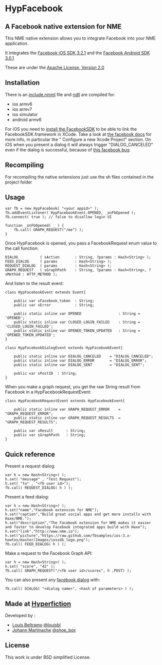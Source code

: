 HypFacebook
=============================
A Facebook native extension for NME
-----------------------------

This NME native extension allows you to integrate Facebook into your NME application.

It integrates the [Facebook iOS SDK 3.2.1](https://github.com/facebook/facebook-ios-sdk)
and the [Facebook Android SDK 3.0.1](https://github.com/facebook/facebook-android-sdk)

These are under the [Apache License, Version 2.0](http://www.apache.org/licenses/LICENSE-2.0.html)

Installation
------------
There is an [include.nmml](https://github.com/hyperfiction/HypFacebook/blob/master/include.nmml) file and [ndll](https://github.com/hyperfiction/HypFacebook/tree/master/ndll) are compiled for:
* ios armv6
* ios armv7
* ios simulator
* android armv6

For iOS you need to [install the FacebookSDK](https://developers.facebook.com/ios/) to be able to link the FacebookSDK.framework in XCode.
Take a look at [the facebook docs](http://developers.facebook.com/docs/getting-started/facebook-sdk-for-ios/) for more info, in particular the " Configure a new Xcode Project" section.
On iOS when you present a dialog it will always trigger "DIALOG_CANCELED" even if the dialog is successful, because of [this facebook bug](https://developers.facebook.com/bugs/234604753348378).

Recompiling
-----------
For recompiling the native extensions just use the sh files contained in the project folder

Usage
-----

    var fb = new HypFacebook( "<your appid>" );
    fb.addEventListener( HypFacebookEvent.OPENED, _onFbOpened );
    fb.connect( true ); // false to disallow login UI

    function _onFbOpened( _ ) {
		fb.call( GRAPH_REQUEST("/me") );
    }

Once HypFacebook is opened, you pass a FacebookRequest enum value to the call function:

    DIALOG        	( sAction   	: String, ?params : Hash<String> );
    FEED_DIALOG   	( params    	: Hash<String> );
    REQUEST_DIALOG	( params    	: Hash<String> );
    GRAPH_REQUEST 	( sGraphPath	: String, ?params : Hash<String>, ?sMethod : HTTP_METHOD );

And listen to the result event:

    class HypFacebookEvent extends Event{

		public var sFacebook_token	: String;
		public var sError         	: String;

		public static inline var OPENED              	: String = 'OPENED';
		public static inline var CLOSED_LOGIN_FAILED 	: String = 'CLOSED_LOGIN_FAILED';
		public static inline var OPENED_TOKEN_UPDATED	: String = 'OPENED_TOKEN_UPDATED';
    }

    class HypFacebookDialogEvent extends HypFacebookEvent{

		public static inline var DIALOG_CANCELED	= "DIALOG_CANCELED";
		public static inline var DIALOG_ERROR   	= "DIALOG_ERROR";
		public static inline var DIALOG_SENT    	= "DIALOG_SENT";

		public var sPostID	: String;
    }

When you make a graph request, you get the raw String result from Facebook in a HypFacebookRequestEvent:

    class HypFacebookRequestEvent extends HypFacebookEvent{

		public static inline var GRAPH_REQUEST_ERROR  	= "GRAPH_REQUEST_ERROR";
		public static inline var GRAPH_REQUEST_RESULTS	= "GRAPH_REQUEST_RESULTS";

		public var sResult   	: String;
		public var sGraphPath	: String;
	}

Quick reference
---------------

Present a request dialog:

    var h = new Hash<String>( );
    h.set( "message" , "Test Request");
    h.set( "to" , "<fb user id>");
    fb.call( REQUEST_DIALOG( h ) );

Present a feed dialog:

    var h = new Hash<String>( );
    h.set("name","Facebook extension for NME");
    h.set("caption","Build great social apps and get more installs with Haxe/NME.");
    h.set("description","The Facebook extension for NME makes it easier and faster to develop Facebook integrated apps build with Haxe");
    h.set("link","http://www.nme.io");
    h.set("picture","https://raw.github.com/fbsamples/ios-3.x-howtos/master/Images/iossdk_logo.png");
    fb.call( FEED_DIALOG( h ) );

Make a request to the Facebook Graph API:

    var h = new Hash<String>( );
    h.set( "score", "42" );
    fb.call( GRAPH_REQUEST("/<fb user id>/scores", h ,POST) );

You can also present any [facebook dialog](https://developers.facebook.com/docs/reference/dialogs/) with:

    fb.call( DIALOG( "<dialog name>", <hash of parameters> ) );

Made at [Hyperfiction](http://hyperfiction.fr)
--------------------
Developed by :
- [Louis Beltramo](https://github.com/louisbl) [@louisbl](https://twitter.com/louisbl)
- [Johann Martinache](https://github.com/shoebox) [@shoe_box](https://twitter.com/shoe_box)

License
-------
This work is under BSD simplified License.
